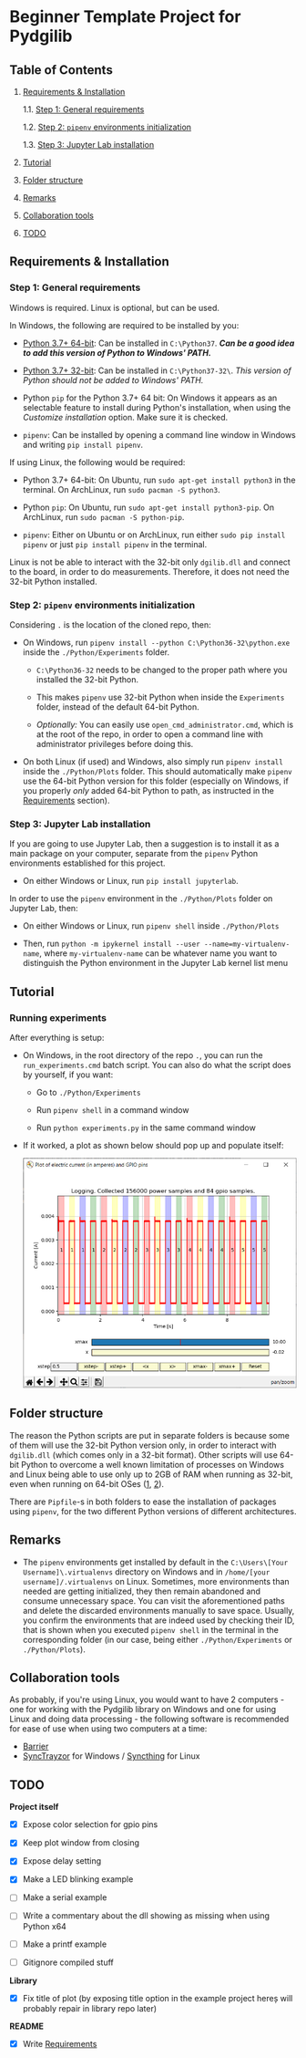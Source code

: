 # Beginner Template Project for Pydgilib

## Table of Contents

1. [Requirements & Installation](#requirements-&-installation)
    
    1.1. [Step 1: General requirements](#step-1:-general-requirements)
    
    1.2. [Step 2: `pipenv` environments initialization](#step-2:-`pipenv`-environments-initialization)

    1.3. [Step 3: Jupyter Lab installation](#step-3:-jupyter-notebook-installation)

2. [Tutorial](#tutorial)

3. [Folder structure](#folder-structure)

4. [Remarks](#remarks)

5. [Collaboration tools](#collaboration-tools)

6. [TODO](#TODO)


## Requirements & Installation

### Step 1: General requirements

Windows is required. Linux is optional, but can be used.

In Windows, the following are required to be installed by you:

- [Python 3.7+ 64-bit](https://www.python.org/downloads/): Can be installed in
  `C:\Python37`. _**Can be a good idea to add this version of Python to Windows'
  PATH.**_

- [Python 3.7+ 32-bit](https://www.python.org/downloads/): Can be installed in
  `C:\Python37-32\`. _This version of Python should not be added to Windows'
  PATH._

- Python `pip` for the Python 3.7+ 64 bit: On Windows it appears as an
  selectable feature to install during Python's installation, when using the
  _Customize installation_ option. Make sure it is checked.

- `pipenv`: Can be installed by opening a command line window in Windows and
  writing `pip install pipenv`.

If using Linux, the following would be required:

- Python 3.7+ 64-bit: On Ubuntu, run `sudo apt-get install python3` in the
  terminal. On ArchLinux, run `sudo pacman -S python3`.

- Python `pip`: On Ubuntu, run `sudo apt-get install python3-pip`. On
  ArchLinux, run `sudo pacman -S python-pip`.

- `pipenv`: Either on Ubuntu or on ArchLinux, run
  either `sudo pip install pipenv` or just `pip install pipenv` in the terminal.

Linux is not be able to interact
with the 32-bit only `dgilib.dll` and connect to the board, in order to do
measurements. Therefore, it does not need the 32-bit Python installed.

### Step 2: `pipenv` environments initialization

Considering `.` is the location of the cloned repo, then:

- On Windows, run `pipenv install --python C:\Python36-32\python.exe` inside
  the `./Python/Experiments` folder.

  - `C:\Python36-32` needs to be changed to the
    proper path where you installed the 32-bit Python.

  - This makes `pipenv` use 32-bit Python when inside the `Experiments` folder,
    instead of the default 64-bit Python.

  - _Optionally:_ You can easily use
    `open_cmd_administrator.cmd`, which is at the root of the repo, in order
    to open a command line with administrator privileges before doing this.

- On both Linux (if used) and Windows, also simply run `pipenv install` inside
  the `./Python/Plots` folder. This should automatically make `pipenv` use the
  64-bit Python version for this folder (especially on Windows, if you properly
  _only_ added 64-bit Python to path, as instructed in the
  [Requirements](#requirements) section).

### Step 3: Jupyter Lab installation

If you are going to use Jupyter Lab, then a suggestion is to  install it as a main package on your computer, separate from the `pipenv` Python environments established for this project.

* On either Windows or Linux, run `pip install jupyterlab`.

In order to use the `pipenv` environment in the `./Python/Plots` folder on Jupyter Lab, then:

* On either Windows or Linux, run `pipenv shell` inside `./Python/Plots`

* Then, run `python -m ipykernel install --user --name=my-virtualenv-name`, where `my-virtualenv-name` can be whatever name you want to distinguish the Python environment in the Jupyter Lab kernel list menu

## Tutorial

### Running experiments

After everything is setup:

* On Windows, in the root directory of the repo `.`, you can run the `run_experiments.cmd` batch script. You can also do what the script does by yourself, if you want:

  * Go to `./Python/Experiments`

  * Run `pipenv shell` in a command window

  * Run `python experiments.py` in the same command window

* If it worked, a plot as shown below should pop up and populate itself:

  ![Plot](.media/Plot.PNG)

## Folder structure

The reason the Python scripts are put in separate folders is because some of
them will use the 32-bit Python version only, in order to interact with
`dgilib.dll` (which comes only in a 32-bit format). Other scripts will use
64-bit Python to overcome a well known limitation of processes on Windows
and Linux being able to use only up to 2GB of RAM when running as 32-bit, even
when running on 64-bit OSes ([1], [2]).

There are `Pipfile`-s in both folders to ease the installation of packages
using `pipenv`, for the two different Python versions of different
architectures.

[1]: https://en.wikipedia.org/wiki/2_GB_limit

[2]: https://docs.microsoft.com/en-us/windows/win32/memory/memory-limits-for-windows-releases

## Remarks

- The `pipenv` environments get installed by default in the `C:\Users\[Your Username]\.virtualenvs` directory on Windows and in `/home/[your username]/.virtualenvs`
  on Linux. Sometimes, more environments than needed are getting initialized,
  they then remain abandoned and consume unnecessary space. You can visit the
  aforementioned paths and delete the discarded environments manually to save
  space. Usually, you confirm the environments that are indeed used by
  checking their ID, that is shown when you executed `pipenv shell` in
  the terminal in the corresponding folder (in our case, being either
  `./Python/Experiments` or `./Python/Plots`).

## Collaboration tools

As probably, if you're using Linux, you would want to have 2 computers - one
for working with the Pydgilib library on Windows and one for using Linux and
doing data processing - the following software is recommended for ease of use
when using two computers at a time:

- [Barrier](https://github.com/debauchee/barrier)
- [SyncTrayzor](https://github.com/canton7/SyncTrayzor) for Windows /
  [Syncthing](https://syncthing.net/) for Linux

## TODO

**Project itself**

- [x] Expose color selection for gpio pins

- [x] Keep plot window from closing

- [x] Expose delay setting

- [x] Make a LED blinking example

- [ ] Make a serial example

- [ ] Write a commentary about the dll showing as missing when using Python x64

- [ ] Make a printf example

- [ ] Gitignore compiled stuff

**Library**

- [x] Fix title of plot (by exposing title option in the example project hereș will probably repair in library repo later)

**README**

- [x] Write [Requirements](#requirements)
